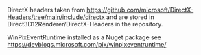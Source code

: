DirectX headers taken from https://github.com/microsoft/DirectX-Headers/tree/main/include/directx
and are stored in Direct3D12Renderer/DirectX-Headers in the repository.

WinPixEventRuntime installed as a Nuget package
see https://devblogs.microsoft.com/pix/winpixeventruntime/